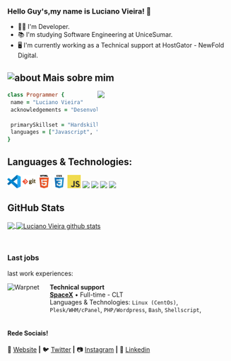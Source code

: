 ### Hello Guy's,my name is Luciano Vieira! 👋

- 👨‍💻  I'm Developer.
- 📚  I'm studying Software Engineering at UniceSumar.
- 🖥️  I'm currently working as a Technical support at HostGator - NewFold Digital.

## <img width="45" alt="about" src="https://raw.github.com/elizarov/elizarov/master/about.png"> Mais sobre mim

<img align="right" width="300" src="https://i2.wp.com/allhtaccess.info/wp-content/uploads/2018/03/programming.gif?fit=1281%2C716&ssl=1" />

```ruby
class Programmer {
 name = "Luciano Vieira"
 acknowledgements = "Desenvolvedor"
 
 primarySkillset = "Hardskills"
 languages = ["Javascript", "Ruby", "Python"] 
}
```

## **Languages & Technologies:**  

<code><img height="30" src="https://raw.githubusercontent.com/github/explore/80688e429a7d4ef2fca1e82350fe8e3517d3494d/topics/visual-studio-code/visual-studio-code.png"></code>
<code><img height="30" src="https://raw.githubusercontent.com/github/explore/80688e429a7d4ef2fca1e82350fe8e3517d3494d/topics/git/git.png"></code>
<code><img height="30" src="https://raw.githubusercontent.com/github/explore/80688e429a7d4ef2fca1e82350fe8e3517d3494d/topics/html/html.png"></code>
<code><img height="30" src="https://raw.githubusercontent.com/github/explore/80688e429a7d4ef2fca1e82350fe8e3517d3494d/topics/css/css.png"></code>
<code><img height="30" src="https://raw.githubusercontent.com/github/explore/80688e429a7d4ef2fca1e82350fe8e3517d3494d/topics/javascript/javascript.png"></code>
<code><img height="30" src="https://raw.githubusercontent.com/yurijserrano/Github-Profile-Readme-Logos/master/programming%20languages/ruby.svg"></code>
<code><img height="30" src="https://raw.githubusercontent.com/yurijserrano/Github-Profile-Readme-Logos/master/frameworks/rails.svg"></code>
<code><img height="30" src="https://raw.githubusercontent.com/yurijserrano/Github-Profile-Readme-Logos/master/programming%20languages/python.svg"></code>
<code><img height="30" src="https://raw.githubusercontent.com/yurijserrano/Github-Profile-Readme-Logos/master/programming%20languages/go.svg"></code>



## **GitHub Stats**

<a href="https://github.com/Gurupreet">
  <img align="center" src="https://github-readme-stats.vercel.app/api/top-langs/?username=lucvieirasi&theme=dracula&hide_langs_below=1" />
</a>

<a href="https://github.com/Gurupreet">
 <img align="center" src="https://github-readme-stats.vercel.app/api?username=lucvieirasi&show_icons=true&theme=dracula&line_height=27" alt="Luciano Vieira github stats"/>
</a>

[Website]: https://lucianovieirapro.com/
[Twitter]: https://twitter.com/lucvieirapro
[Instagram]: https://www.instagram.com/lucianovieirapro/
[Linkedin]: https://www.linkedin.com/in/lucvieirasi/
<br>

### Last jobs
last work experiences:

[<img align="left" height="96px" width="96px" alt="Warpnet" src="https://assets-blog.hostgator.com.br/wp-content/uploads/2020/10/snappy-profile-96x96.png"/>](https://www.hostgator.com.br/)

**Technical support** \
[**SpaceX**](https://www.spacex.com/) • Full-time - CLT \
Languages & Technologies: `Linux (CentOs)`, `Plesk/WHM/cPanel`, `PHP/Wordpress`, `Bash`, `Shellscript`,\
<br/>

#### Rede Sociais!

🏡 [Website][website] **|** 
🐦 [Twitter][twitter] **|** 
📷 [Instagram][instagram] **|** 
👔 [Linkedin][linkedin]
